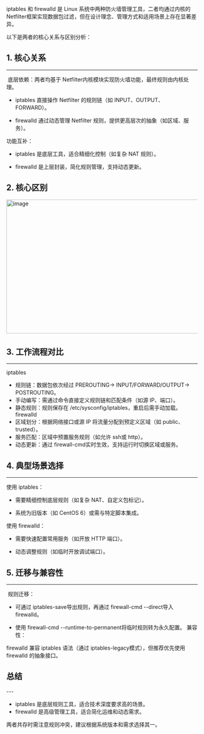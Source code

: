 iptables 和 firewalld 是 Linux 系统中两种防火墙管理工具，二者均通过内核的 ​​Netfilter​​ 框架实现数据包过滤，但在设计理念、管理方式和适用场景上存在显著差异。

以下是两者的核心关系与区别分析：

## ​​1. 核心关系
---
​​
​​底层依赖​​：两者均基于 ​​Netfilter​​ 内核模块实现防火墙功能，最终规则由内核处理。

- iptables 直接操作 Netfilter 的规则链（如 INPUT、OUTPUT、FORWARD）。

- firewalld 通过动态管理 Netfilter 规则，提供更高层次的抽象（如区域、服务）。

​​功能互补​​：

- iptables 是底层工具，适合精细化控制（如复杂 NAT 规则）。

- firewalld 是上层封装，简化规则管理，支持动态更新。

## ​​2. 核心区别​​
​​
<img width="1140" height="353" alt="image" src="https://github.com/user-attachments/assets/1de49c55-7f49-4b79-8600-2e0f2e745a54" />


## ​​3. 工作流程对比​​
---

​​iptables​​

- ​​规则链​​：数据包依次经过 PREROUTING→ INPUT/FORWARD/OUTPUT→ POSTROUTING。
​
- ​手动编写​​：需通过命令直接定义规则链和匹配条件（如源 IP、端口）。
​​
- 静态规则​​：规则保存在 /etc/sysconfig/iptables，重启后需手动加载。
​​
firewalld​​
​​
- 区域划分​​：根据网络接口或源 IP 将流量分配到预定义区域（如 public、trusted）。
​​
- 服务匹配​​：区域中预置服务规则（如允许 ssh或 http）。
​​
- 动态更新​​：通过 firewall-cmd实时生效，支持运行时切换区域或服务。
​​
## 4. 典型场景选择​​
---

​​使用 iptables​​：

- 需要精细控制底层规则（如复杂 NAT、自定义包标记）。

- 系统为旧版本（如 CentOS 6）或需与特定脚本集成。

​​使用 firewalld​​：

- 需要快速配置常用服务（如开放 HTTP 端口）。

- 动态调整规则（如临时开放调试端口）。

## ​​5. 迁移与兼容性
---
​​
​​规则迁移​​：

- 可通过 iptables-save导出规则，再通过 firewall-cmd --direct导入 firewalld。

- 使用 firewall-cmd --runtime-to-permanent将临时规则转为永久配置。
​​
兼容性​​：

firewalld 兼容 iptables 语法（通过 iptables-legacy模式），但推荐优先使用 firewalld 的抽象接口。

## ​​总结​​
​​---

- iptables​​ 是底层规则工具，适合技术深度要求高的场景。
​​
- firewalld​​ 是高级管理工具，适合简化运维和动态需求。

两者共存时需注意规则冲突，建议根据系统版本和需求选择其一。
